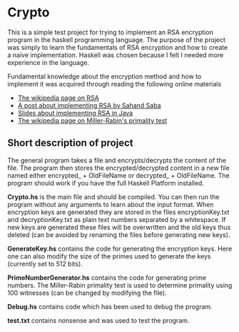# Crypto

This is a simple test project for trying to implement an RSA encryption program in the haskell programming language. The purpose of the project was simply to learn the fundamentals of RSA encryption and how to create a naive implementation. Haskell was chosen because I felt I needed more experience in the language.

Fundamental knowledge about the encryption method and how to implement it was acquired through reading the following online materials
* [The wikipedia page on RSA](https://simple.wikipedia.org/wiki/RSA_(algorithm))
* [A post about implementing RSA by Sahand Saba](http://sahandsaba.com/cryptography-rsa-part-1.html)
* [Slides about implementing RSA in Java](http://db.cs.duke.edu/courses/cps001/summer04/lectures/Lecture16.pdf)
* [The wikipedia page on Miller-Rabin's primality test](https://en.wikipedia.org/wiki/Miller–Rabin_primality_test)

## Short description of project

The general program takes a file and encrypts/decrypts the content of the file. The program then stores the encrypted/decrypted content in a new file named either encrypted_ + OldFileName or decrypted_ + OldFileName. The program should work if you have the full Haskell Platform installed.

**Crypto.hs** is the main file and should be compiled. You can then run the program without any arguments to learn about the input format. When encryption keys are generated they are stored in the files encryptionKey.txt and decryptionKey.txt as plain text numbers separated by a whitespace. If new keys are generated these files will be overwritten and the old keys thus deleted (can be avoided by renaming the files before generating new keys).

**GenerateKey.hs** contains the code for generating the encryption keys. Here one can also modify the size of the primes used to generate the keys (currently set to 512 bits).

**PrimeNumberGenerator.hs** contains the code for generating prime numbers. The Miller-Rabin primality test is used to determine primality using 100 witnesses (can be changed by modifying the file).

**Debug.hs** contains code which has been used to debug the program.      

**test.txt** contains nonsense and was used to test the program.
